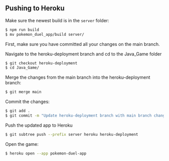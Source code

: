 ## Pushing to Heroku
Make sure the newest build is in the `server` folder:
```bash
$ npm run build 
$ mv pokemon_duel_app/build server/
``` 
First, make sure you have committed all your changes on the main branch.

Navigate to the heroku-deployment branch and cd to the Java_Game folder
```bash
$ git checkout heroku-deployment
$ cd Java_Game/
```
Merge the changes from the main branch into the heroku-deployment branch:
```bash
$ git merge main
```

Commit the changes:
```bash
$ git add .
$ git commit -m "Update heroku-deployment branch with main branch changes"
```

Push the updated app to Heroku
```bash
$ git subtree push --prefix server heroku heroku-deployment
```
Open the game:
```bash
$ heroku open --app pokemon-duel-app
```